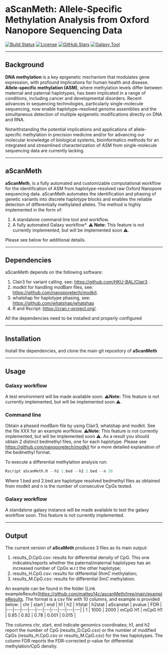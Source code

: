 # aScanMeth: Allele-Specific Methylation Analysis from Oxford Nanopore Sequencing Data

[![Build Status](https://img.shields.io/badge/build-passing-brightgreen)](link-to-your-build-status)
[![License](https://img.shields.io/badge/license-MIT-blue.svg)](LICENSE)
[![GitHub Stars](https://img.shields.io/github/stars/matteo14c/aScanMeth.svg?style=social)](https://github.com/matteo14c/aScanMeth)
[![Galaxy Tool](https://img.shields.io/badge/Galaxy%20Tool-Available-purple)](link-to-galaxy-tool-shed)

---

## Background

**DNA methylation** is a key epigenetic mechanism that modulates gene expression, with profound implications for human health and disease. **Allele-specific methylation (ASM)**, where methylation levels differ between maternal and paternal haplotypes, has been implicated in a range of conditions, including cancer and developmental disorders. Recent advances in sequencing technologies, particularly single-molecule sequencing, now enable haplotype-resolved genome assemblies and the simultaneous detection of multiple epigenetic modifications directly on DNA and RNA.

Notwithstanding the potential implications and applications of allele-specific methylation in precision medicine and/or for advancing our molecular knowledge of biological systems, bioinformatics methods for an integrated and streamlined characterization of ASM from single-molecule sequencing data are currently lacking.

---

## aScanMeth

**aScanMeth**, is a fully automated and customizable computational workflow for the identification of ASM from haplotype-resolved raw Oxford Nanopore sequencing data. 
aScanMeth automates the identification and phasing of genetic variants into discrete haplotype blocks and enables the reliable detection of differentially methylated alleles. 
The method is highly implemented in the form of:

1. A standalone command line tool and workflow.
2. A fully automated Galaxy workflow*. **⚠️ Note:** This feature is not currently implemented, but will be implemented soon **⚠️**.


Please see below for additional details.


---

## Dependencies

aScanMeth depends on the following software:

1. Clair3 for variant calling. see: https://github.com/HKU-BAL/Clair3 .
2. modkit for handling modBam files, see: https://github.com/nanoporetech/modkit.
3. whatshap for haplotype phasing, see:  https://github.com/whatshap/whatshap
4. R and Rscript: https://cran.r-project.org/.

All the dependencies need to be installed and properly configured 

---

## Installation
Install the dependencies, and clone the main git repository of **aScanMeth**

---

## Usage

### Galaxy workflow

A test environment will be made available soon. **⚠️Note:** This feature is not currently implemented, but will be implemented soon **⚠️**.

### Command line

Obtain a phased modBam file by using Clair3, whatshap and modkit. See the file XXX for an example worfklow. **⚠️Note:** This feature is not currently implemented, but will be implemented soon **⚠️**. As a result you should obtain 2 distinct bedmethyl files, one for each haplotype.
Please see  https://github.com/nanoporetech/modkit for a more detailed explanation of the bedmethyl format.

To execute a differential methylation analysis run:
```R
Rscript aScanMeth.R --h1 1.bed --h2 2.bed --n 20
```
Where 1.bed and 2.bed are haplotype resolved bedmethyl files as obtained from modkit and n is the number of consecutive CpGs tested.   

### Galaxy workflow

A standalone galaxy instance will be made available to test the galaxy workflow soon.
This feature is not currently implemented.

---

## Output

The current version of **aScaMeth** produces 3 files as its main output:

1. results_D.CpG.csv: results for differential density of CpG. This one indicates/reports whether the paternal/maternal haplotypes has an increased number of CpGs w.r.t the other haplotype;
2. results_H.CpG.csv: results for differential *5hmC* methylation;
3. results_M.CpG.csv: results for differential *5mC* methylation. 

An example can be found in the folder [Link exampleResults]https://github.com/matteo14c/ascanMeth/tree/main/exampleResults.
The format is a csv file with 10 columns, and example is provided below:
| chr | start | end | h1 | h2 | h1stat | h2stat | aScanstat | pvalue | FDR |
|---|---|---|---|---|---|---|---|---|---|
| 1 | 1000 | 2000 | mCpG H1 | mCpG H1 | 0.85 | 0.92 | 0.78 | 0.001 | 0.015 |

The columns chr, start, end indicate genomics coordinates; h1, and h2 report the number of CpG (results_D.CpG.csv) or the number of modified CpGs (results_H.CpG.csv or results_M.CpG.csv) for the two haplotypes. The column FDR reports the FDR-corrected p-value for differential methylation/CpG density.





